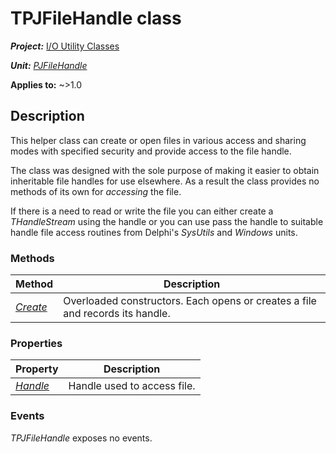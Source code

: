 # TPJFileHandle class

***Project:*** [I/O Utility Classes](../API.md)

***Unit:*** [_PJFileHandle_](./PJFileHandle.md)

**Applies to:** ~>1.0

## Description

This helper class can create or open files in various access and sharing modes with specified security and provide access to the file handle.

The class was designed with the sole purpose of making it easier to obtain inheritable file handles for use elsewhere. As a result the class provides no methods of its own for _accessing_ the file.

If there is a need to read or write the file you can either create a _THandleStream_ using the handle or you can use pass the handle to suitable handle file access routines from Delphi's _SysUtils_ and _Windows_ units.

### Methods

| Method | Description |
|--------|-------------|
| [_Create_](./TPJFileHandle-Create.md) | Overloaded constructors. Each opens or creates a file and records its handle. |

### Properties

| Property | Description |
|----------|-------------|
| [_Handle_](./TPJFileHandle-Handle.md) | Handle used to access file. |

### Events

_TPJFileHandle_ exposes no events.
